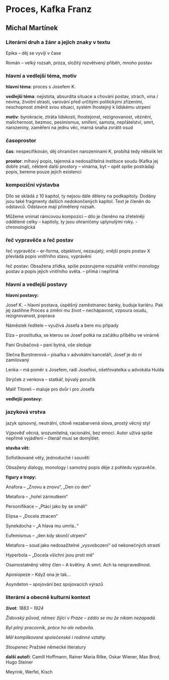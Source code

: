 # Proces, Kafka Franz

## Michal Martínek

### Literární druh a žánr a jejich znaky v textu

Epika – děj se vyvíjí v čase

Román – velký rozsah, próza, složitý rozvětvený příběh, mnoho postav

### hlavní a vedlejší téma, motiv

**hlavní téma**: proces s Josefem K.

**vedlejší téma**: nejistota, absurdita situace a chování postav, strach, vina / nevina, životní strasti, varování před určitými politickými zřízeními, neschopnost změnit svou situaci, systém lhostejný k lidskému utrpení

**motiv**: byrokracie, ztráta lidskosti, lhostejonst, rezignovanost, věznění, malichernost, bezmoc, pesimismus, smíření, samota, nepřátelství, smrt, narozeniny, zaměření na jednu věc, marná snaha zvrátit osud

### časoprostor

**čas**: nespecifikován, děj ohraničen narozeninami K, probíhá tedy několik let

**prostor**: mlhavý popis, tajemná a nedosažitelná instituce soudu (Kafka jej dobře znal), některé další prostory – vinárna, byt – opět spíše postrádají popis, bereme pouze jejich existenci

### kompoziční výstavba

Dílo se skládá z 10 kapitol, ty nejsou dále děleny na podkapitoly. Dodány jsou také fragmenty dalších nedokončených kapitol. Text je členěn do odstavců. Odstavce mají přiměřený rozsah.

Můžeme vnímat rámcovou kompozici – dílo je členěno na zřetelněji oddělené celky – kapitoly, ty jsou ohraničeny uplynulými roky. - chronologická

### řeč vypravěče a řeč postav

řeč vypravěče – er-forma, objektivní, nezaujatý, vnější popis postav X převládá popis vnitřního stavu, vyprávění

řeč postav: Obsažena zřídka, spíše pozorujeme rozsáhlé vnitřní monology postav a popis jejich vnitřního světa. – přímá i nepřímá

### hlavní a vedlejší postavy

**hlavní postavy:**

Josef K. – hlavní postava, úspěšný zaměstnanec banky, buduje kariéru. Pak jej zastihne Proces a změní mu život – nechápavost, vzpoura osudu, rezignovanost, poprava

Náměstek ředitele – využívá Josefa a bere mu případy

Elza – prostitutka, se kterou se Josef potká na začátku příběhu ve vinárně

Paní Grubačová – paní bytná, vše sleduje

Slečna Burstnerová – písařka v advokátní kanceláři, Josef je do ní zamilovaný

Lenka – má poměr s Josefem, radí Josefovi, ošetřovatelka u advokáta Hulda

Strýček z venkova – statkář, bývalý poručík

Malíř Titoreli – maluje pro dvůr i pro Josefa

**vedlejší postavy:**

### jazyková vrstva

jazyk spisovný, neutrální, citově nezabarvená slova, prostý věcný styl

Výpověď věcná, srozumitelná, racionální, bez emocí. Autor užívá spíše nepřímé vyjádření – čtenář musí se domýšlet.  

**stavba vět:**

Sofistikované věty, jednoduché i souvětí

Obsaženy dialogy, monology i samotný popis děje z pohledu vypravěče.

**figury a tropy:**

Anafora – „Znovu a znovu“, „Den co den“

Metafora – „hořel zármutkem“

Personifikace – „Ptáci jako by se smáli“

Elipsa – „Docela ztracen“

Synekdocha – „A hlava mu umrla..“

Eufemismus – „den kdy skončí utrpení“

Metafora – soud jako nedosažitelné „vysvobození“ od nekonečných strastí

Hyperbola – „Docela všichni jsou proti mě“

Osamostatněný větný člen – A květiny. A smrt. Ach ta nespravedlnost.

Aposiopeze – Když ona je tak…

Asyndeton – spojování bez spojovacích výrazů

### literární a obecně kulturní kontext

**život**: _1883 – 1924_

_Židovský původ, němec žijící v Praze – zdálo se mu že nikam nezapadá._

_Byl pilný pracovník, práce ho ale nebavila._

_Měl komplikované společenské i rodinné vztahy._

_Stoupenec_ Pražské německé literatury

**další autoři**: Camill Hoffmann, Rainer Maria Rilke, Oskar Wiener, Max Brod, Hugo Steiner

Meyrink, Werfel, Kisch
